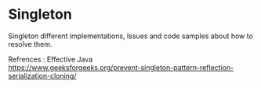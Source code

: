 # Singleton
Singleton different implementations, Issues and code samples about how to resolve them.    

Refrences : 
  Effective Java    
  https://www.geeksforgeeks.org/prevent-singleton-pattern-reflection-serialization-cloning/

